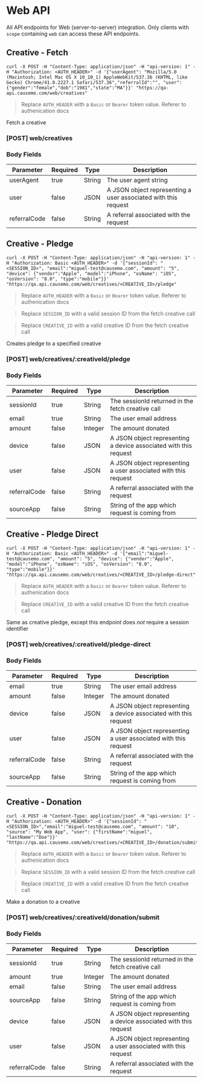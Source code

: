 Web API
====================
All API endpoints for Web (server-to-server) integration. Only clients with `scope` containing `web` can access these API endpoints.

## Creative - Fetch
```shell
curl -X POST -H "Content-Type: application/json" -H "api-version: 1" -H "Authorization: <AUTH_HEADER>" -d '{"userAgent": "Mozilla/5.0 (Macintosh; Intel Mac OS X 10_10_1) AppleWebKit/537.36 (KHTML, like Gecko) Chrome/41.0.2227.1 Safari/537.36","referralId":"", "user": {"gender":"female","dob":"1981","state":"MA"}}' "https://qa-api.causemo.com/web/creatives"
```

> Replace `AUTH_HEADER` with a `Basic` or `Bearer` token value. Referer to authenication docs

Fetch a creative
### [POST] web/creatives
### Body Fields
Parameter | Required | Type | Description
--------- | ------- | ------- | -----------
userAgent | true | String | The user agent string
user | false | JSON | A JSON object representing a user associated with this request 
referralCode | false | String | A referral associated with the request

## Creative - Pledge 
```shell
curl -X POST -H "Content-Type: application/json" -H "api-version: 1" -H "Authorization: Basic <AUTH_HEADER>" -d '{"sessionId": "<SESSION_ID>", "email":"miguel-test@causemo.com", "amount": "5", "device": {"vendor":"Apple", "model":"iPhone", "osName": "iOS", "osVersion": "8.0", "type":"mobile"}}' "https://qa.api.causemo.com/web/creatives/<CREATIVE_ID>/pledge"
```

> Replace `AUTH_HEADER` with a `Basic` or `Bearer` token value. Referer to authenication docs

> Replace `SESSION_ID` with a valid session ID from the fetch creative call

> Replace `CREATIVE_ID` with a valid creative ID from the fetch creative call

Creates pledge to a specified creative 
### [POST] web/creatives/:creativeId/pledge
### Body Fields
Parameter | Required | Type | Description
--------- | ------- | ------- | -----------
sessionId | true | String | The sessionId returned in the fetch creative call
email | true | String | The user email address
amount | false | Integer | The amount donated
device | false | JSON | A JSON object representing a device associated with this request 
user | false | JSON | A JSON object representing a user associated with this request 
referralCode | false | String | A referral associated with the request
sourceApp | false | String | String of the app which request is coming from

## Creative - Pledge Direct
```shell
curl -X POST -H "Content-Type: application/json" -H "api-version: 1" -H "Authorization: Basic <AUTH_HEADER>" -d '{"email":"miguel-test@causemo.com", "amount": "5", "device": {"vendor":"Apple", "model":"iPhone", "osName": "iOS", "osVersion": "8.0", "type":"mobile"}}' "https://qa.api.causemo.com/web/creatives/<CREATIVE_ID>/pledge-direct"
```

> Replace `AUTH_HEADER` with a `Basic` or `Bearer` token value. Referer to authenication docs
 
> Replace `CREATIVE_ID` with a valid creative ID from the fetch creative call

Same as creative pledge, except this endpoint does *not* require a session identifier
### [POST] web/creatives/:creativeId/pledge-direct
### Body Fields
Parameter | Required | Type | Description
--------- | ------- | ------- | -----------
email | true | String | The user email address
amount | false | Integer | The amount donated
device | false | JSON | A JSON object representing a device associated with this request 
user | false | JSON | A JSON object representing a user associated with this request 
referralCode | false | String | A referral associated with the request
sourceApp | false | String | String of the app which request is coming from

## Creative - Donation
```shell
curl -X POST -H "Content-Type: application/json" -H "api-version: 1" -H "Authorization: <AUTH_HEADER>" -d '{"sessionId": "<SESSION_ID>","email":"miguel-test@causemo.com", "amount": "10", "source": "My Web App", "user": {"firstName":"miguel", "lastName":"Doe"}}' "https://qa.api.causemo.com/web/creatives/<CREATIVE_ID>/donation/submit"
```

> Replace `AUTH_HEADER` with a `Basic` or `Bearer` token value. Referer to authenication docs

> Replace `SESSION_ID` with a valid session ID from the fetch creative call

> Replace `CREATIVE_ID` with a valid creative ID from the fetch creative call

Make a donation to a creative
### [POST] web/creatives/:creativeId/donation/submit
### Body Fields
Parameter | Required | Type | Description
--------- | ------- | ------- | -----------
sessionId | true | String | The sessionId returned in the fetch creative call
amount | true | Integer | The amount donated
email | false | String | The user email address
sourceApp | false | String | String of the app which request is coming from
device | false | JSON | A JSON object representing a device associated with this request 
user | false | JSON | A JSON object representing a user associated with this request 
referralCode | false | String | A referral associated with the request

